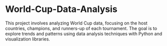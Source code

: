 # World-Cup-Data-Analysis
This project involves analyzing World Cup data, focusing on the host countries, champions, and runners-up of each tournament. The goal is to explore trends and patterns using data analysis techniques with Python and visualization libraries.
